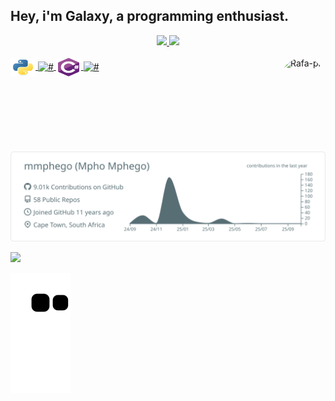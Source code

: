 ## Hey, i'm Galaxy, a programming enthusiast.
<div align="center">
  <a href="https://github.com/ygalaxy">
  <img height="150em" src="https://github-readme-stats.vercel.app/api?username=ygalaxy&show_icons=true&theme=dracula&include_all_commits=true&count_private=true"/>
  <img height="150em" src="https://github-readme-stats.vercel.app/api/top-langs/?username=ygalaxy&layout=compact&langs_count=7&theme=dracula"/>
</div>
<div style="display: inline_block"><br>

  <img align="center" alt="#" height="30" width="40" src="https://raw.githubusercontent.com/devicons/devicon/master/icons/python/python-original.svg">
  <img align="center" alt="#" height="30" width="40" src="https://cdn.jsdelivr.net/gh/devicons/devicon/icons/c/c-original.svg">
  <img align="center" alt="#" height="30" width="40" src="https://raw.githubusercontent.com/devicons/devicon/master/icons/csharp/csharp-original.svg">
  <img align="center" alt="#" height="30" width="40" src="https://cdn.jsdelivr.net/gh/devicons/devicon/icons/cplusplus/cplusplus-original.svg">
   <img align="right" alt="Rafa-pic" height="150" style="border-radius:100px;" 
        src="https://cdn.discordapp.com/avatars/757478981493719080/26d90653badbe81ce580ad5d40b20591.png?size=2048">
</div>

  ##
  
  <p  align="center">
  <img src="https://raw.githubusercontent.com/mmphego/mmphego/master/profile-summary-card-output/default/0-profile-details.svg" alt="github stats"></br>
 
<div> 

  <a href = "mailto:davimachadocruz@gmail.com"><img src="https://img.shields.io/badge/-Gmail-%23333?style=for-the-badge&logo=gmail&logoColor=white" target="_blank"></a>
 
  ![Snake animation](https://github.com/rafaballerini/rafaballerini/blob/output/github-contribution-grid-snake.svg)
 
</div>
